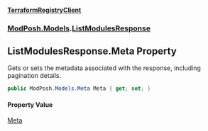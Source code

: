 #### [TerraformRegistryClient](index.md 'index')
### [ModPosh.Models](ModPosh.Models.md 'ModPosh.Models').[ListModulesResponse](ModPosh.Models.ListModulesResponse.md 'ModPosh.Models.ListModulesResponse')

## ListModulesResponse.Meta Property

Gets or sets the metadata associated with the response, including pagination details.

```csharp
public ModPosh.Models.Meta Meta { get; set; }
```

#### Property Value
[Meta](ModPosh.Models.Meta.md 'ModPosh.Models.Meta')